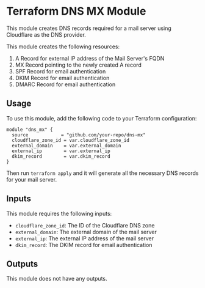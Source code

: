 # Terraform DNS MX Module

This module creates DNS records required for a mail server using Cloudflare as the DNS provider.

This module creates the following resources:

1. A Record for external IP address of the Mail Server's FQDN
2. MX Record pointing to the newly created A record
3. SPF Record for email authentication
4. DKIM Record for email authentication
5. DMARC Record for email authentication

## Usage

To use this module, add the following code to your Terraform configuration:

```
module "dns_mx" {
  source            = "github.com/your-repo/dns-mx"
  cloudflare_zone_id = var.cloudflare_zone_id
  external_domain    = var.external_domain
  external_ip        = var.external_ip
  dkim_record        = var.dkim_record
}
```

Then run `terraform apply` and it will generate all the necessary DNS records for your mail server.

## Inputs

This module requires the following inputs:

- `cloudflare_zone_id`: The ID of the Cloudflare DNS zone
- `external_domain`: The external domain of the mail server
- `external_ip`: The external IP address of the mail server
- `dkim_record`: The DKIM record for email authentication

## Outputs

This module does not have any outputs.
